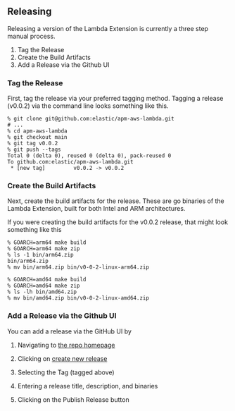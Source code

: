 
## Releasing

Releasing a version of the Lambda Extension is currently a three step manual process.

1. Tag the Release
2. Create the Build Artifacts
3. Add a Release via the Github UI

### Tag the Release

First, tag the release via your preferred tagging method.  Tagging a release (v0.0.2) via the command line looks something like this.

    % git clone git@github.com:elastic/apm-aws-lambda.git
    # ...
    % cd apm-aws-lambda
    % git checkout main
    % git tag v0.0.2
    % git push --tags
    Total 0 (delta 0), reused 0 (delta 0), pack-reused 0
    To github.com:elastic/apm-aws-lambda.git
     * [new tag]         v0.0.2 -> v0.0.2


### Create the Build Artifacts

Next, create the build artifacts for the release.  These are go binaries of the Lambda Extension, built for both Intel and ARM architectures.

If you were creating the build artifacts for the v0.0.2 release, that might look something like this


    % GOARCH=arm64 make build
    % GOARCH=arm64 make zip
    % ls -1 bin/arm64.zip
    bin/arm64.zip
    % mv bin/arm64.zip bin/v0-0-2-linux-arm64.zip

    % GOARCH=amd64 make build
    % GOARCH=amd64 make zip
    % ls -lh bin/amd64.zip
    % mv bin/amd64.zip bin/v0-0-2-linux-amd64.zip

###  Add a Release via the Github UI

You can add a release via the GitHub UI by

1. Navigating to [the repo homepage](https://github.com/elastic/apm-aws-lambda/)

2. Clicking on [create new release](https://github.com/elastic/apm-aws-lambda/releases/new)

3. Selecting the Tag (tagged above)

4. Entering a release title, description, and binaries

5. Clicking on the Publish Release button
